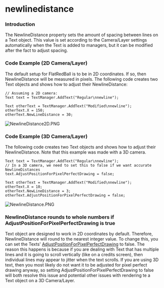 # newlinedistance

### Introduction

The NewlineDistance property sets the amount of spacing between lines on a Text object. This value is set according to the Camera/Layer settings automatically when the Text is added to managers, but it can be modified after the fact to adjust spacing.

### Code Example (2D Camera/Layer)

The default setup for FlatRedBall is to be in 2D coordinates. If so, then NewlineDistance will be measured in pixels. The following code creates two Text objects and shows how to adjust their NewlineDistance:

```
// Assuming a 2D camera:
Text text = TextManager.AddText("Regular\nnewline");

Text otherText = TextManager.AddText("Modified\nnewline");
otherText.X = 150;
otherText.NewLineDistance = 30;
```

![NewlineDistance2D.PNG](../../../../../media/migrated_media-NewlineDistance2D.PNG)

### Code Example (3D Camera/Layer)

The following code creates two Text objects and shows how to adjust their NewlineDistance. Note that this example was made with a 3D camera.

```
Text text = TextManager.AddText("Regular\nnewline");
// In a 3D camera, we need to set this to false if we want accurate NewlineDistances
text.AdjustPositionForPixelPerfectDrawing = false;

Text otherText = TextManager.AddText("Modified\nnewline");
otherText.X = 10;
otherText.NewLineDistance = 3;
otherText.AdjustPositionForPixelPerfectDrawing = false;
```

![NewlineDistance.PNG](../../../../../media/migrated_media-NewlineDistance.PNG)

### NewlineDistance rounds to whole numbers if AdjustPositionForPixelPerfectDrawing is true

Text object are designed to work in 2D coordinates by default. Therefore, NewlineDistance will round to the nearest integer value. To change this, you can set the Texts' [AdjustPositionForPixelPerfectDrawing](../../../../../frb/docs/index.php) to false. The reason this happens is because if you are dealing with Text that has multiple lines and it is going to scroll vertically (like on a credits screen), then individual lines may appear to jitter when the text scrolls. If you are using 3D text, then you most likely do not want it to be adjusted for pixel perfect drawing anyway, so setting AdjustPositionForPixelPerfectDrawing to false will both resolve this issue and potential other issues with rendering te a Text object on a 3D Camera/Layer.
